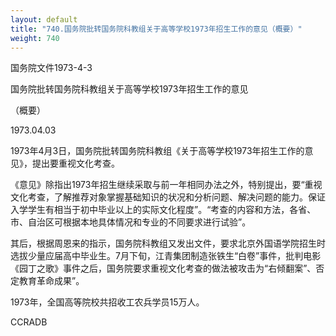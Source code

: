 ```yaml
---
layout: default
title: "740.国务院批转国务院科教组关于高等学校1973年招生工作的意见（概要）"
weight: 740
---
```


国务院文件1973-4-3

国务院批转国务院科教组关于高等学校1973年招生工作的意见

（概要）

1973.04.03

1973年4月3日，国务院批转国务院科教组《关于高等学校1973年招生工作的意见》，提出要重视文化考查。

《意见》除指出1973年招生继续采取与前一年相同办法之外，特别提出，要“重视文化考查，了解推荐对象掌握基础知识的状况和分析问题、解决问题的能力。保证入学学生有相当于初中毕业以上的实际文化程度”。“考查的内容和方法，各省、市、自治区可根据本地具体情况和专业的不同要求进行试验”。

其后，根据周恩来的指示，国务院科教组又发出文件，要求北京外国语学院招生时选拔少量应届高中毕业生。7月下旬，江青集团制造张铁生“白卷”事件，批判电影《园丁之歌》事件之后，国务院要求重视文化考查的做法被攻击为“右倾翻案”、否定教育革命成果”。

1973年，全国高等院校共招收工农兵学员15万人。

CCRADB


